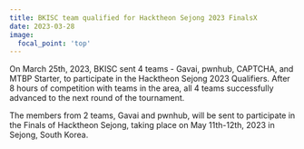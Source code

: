 ```yaml
---
title: BKISC team qualified for Hacktheon Sejong 2023 FinalsX
date: 2023-03-28
image:
  focal_point: 'top'
---
```


On March 25th, 2023, BKISC sent 4 teams - Gavai, pwnhub, CAPTCHA, and MTBP Starter, to participate in the Hacktheon Sejong 2023 Qualifiers. After 8 hours of competition with teams in the area, all 4 teams successfully advanced to the next round of the tournament.

The members from 2 teams, Gavai and pwnhub, will be sent to participate in the Finals of Hacktheon Sejong, taking place on May 11th-12th, 2023 in Sejong, South Korea. 
